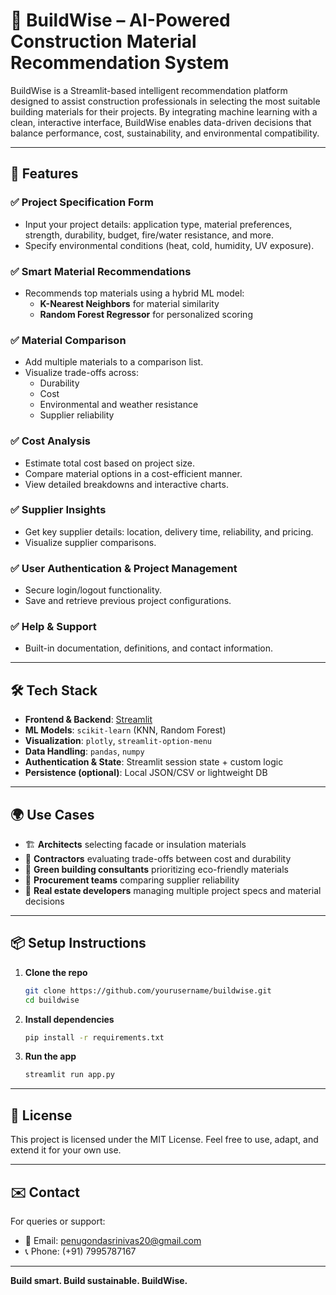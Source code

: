 
# 🧱 BuildWise – AI-Powered Construction Material Recommendation System

BuildWise is a Streamlit-based intelligent recommendation platform designed to assist construction professionals in selecting the most suitable building materials for their projects. By integrating machine learning with a clean, interactive interface, BuildWise enables data-driven decisions that balance performance, cost, sustainability, and environmental compatibility.

---

## 🚀 Features

### ✅ Project Specification Form
- Input your project details: application type, material preferences, strength, durability, budget, fire/water resistance, and more.
- Specify environmental conditions (heat, cold, humidity, UV exposure).

### ✅ Smart Material Recommendations
- Recommends top materials using a hybrid ML model:
  - **K-Nearest Neighbors** for material similarity
  - **Random Forest Regressor** for personalized scoring

### ✅ Material Comparison
- Add multiple materials to a comparison list.
- Visualize trade-offs across:
  - Durability
  - Cost
  - Environmental and weather resistance
  - Supplier reliability

### ✅ Cost Analysis
- Estimate total cost based on project size.
- Compare material options in a cost-efficient manner.
- View detailed breakdowns and interactive charts.

### ✅ Supplier Insights
- Get key supplier details: location, delivery time, reliability, and pricing.
- Visualize supplier comparisons.

### ✅ User Authentication & Project Management
- Secure login/logout functionality.
- Save and retrieve previous project configurations.

### ✅ Help & Support
- Built-in documentation, definitions, and contact information.

---

## 🛠️ Tech Stack

- **Frontend & Backend**: [Streamlit](https://streamlit.io/)
- **ML Models**: `scikit-learn` (KNN, Random Forest)
- **Visualization**: `plotly`, `streamlit-option-menu`
- **Data Handling**: `pandas`, `numpy`
- **Authentication & State**: Streamlit session state + custom logic
- **Persistence (optional)**: Local JSON/CSV or lightweight DB

---

## 🌍 Use Cases

- 🏗️ **Architects** selecting facade or insulation materials
- 🔧 **Contractors** evaluating trade-offs between cost and durability
- 🌱 **Green building consultants** prioritizing eco-friendly materials
- 🧰 **Procurement teams** comparing supplier reliability
- 🏢 **Real estate developers** managing multiple project specs and material decisions

---

## 📦 Setup Instructions

1. **Clone the repo**
   ```bash
   git clone https://github.com/yourusername/buildwise.git
   cd buildwise
   ```

2. **Install dependencies**
   ```bash
   pip install -r requirements.txt
   ```

3. **Run the app**
   ```bash
   streamlit run app.py
   ```

---

## 📄 License

This project is licensed under the MIT License. Feel free to use, adapt, and extend it for your own use.

---

## ✉️ Contact

For queries or support:
- 📧 Email: penugondasrinivas20@gmail.com
- 📞 Phone: (+91) 7995787167

---

**Build smart. Build sustainable. BuildWise.**

